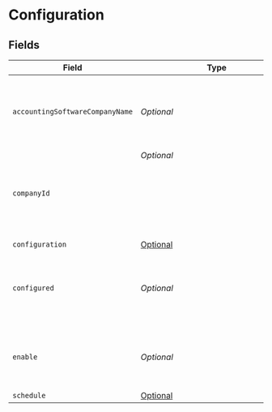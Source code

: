 # Configuration


## Fields

| Field                                                                               | Type                                                                                | Required                                                                            | Description                                                                         |
| ----------------------------------------------------------------------------------- | ----------------------------------------------------------------------------------- | ----------------------------------------------------------------------------------- | ----------------------------------------------------------------------------------- |
| `accountingSoftwareCompanyName`                                                     | *Optional<String>*                                                                  | :heavy_minus_sign:                                                                  | The company name defined in the accounting software.                                |
| `companyId`                                                                         | *Optional<Object>*                                                                  | :heavy_minus_sign:                                                                  | Unique identifier for a company.                                                    |
| `configuration`                                                                     | [Optional<CommerceConfiguration>](../../models/components/CommerceConfiguration.md) | :heavy_minus_sign:                                                                  | N/A                                                                                 |
| `configured`                                                                        | *Optional<Boolean>*                                                                 | :heavy_minus_sign:                                                                  | True if Sync for Commerce has been configured for the company.                      |
| `enable`                                                                            | *Optional<Boolean>*                                                                 | :heavy_minus_sign:                                                                  | True if Sync for Commerce is enabled for the company.                               |
| `schedule`                                                                          | [Optional<SyncSchedule>](../../models/components/SyncSchedule.md)                   | :heavy_minus_sign:                                                                  | N/A                                                                                 |
